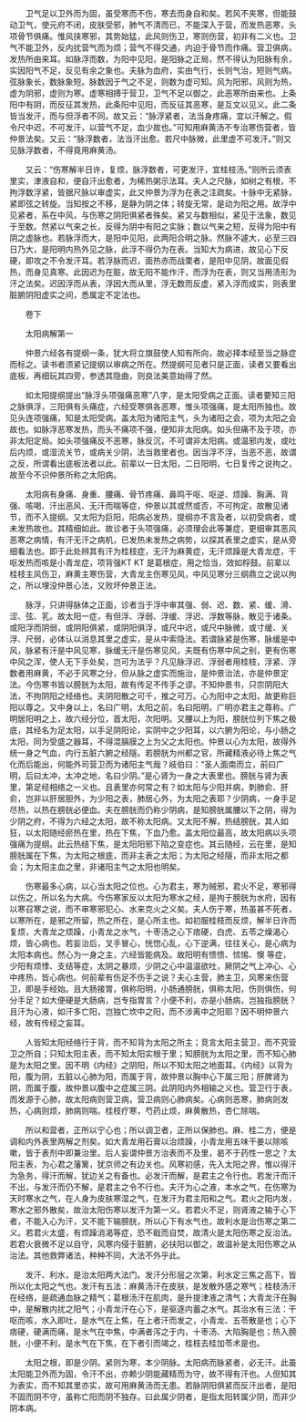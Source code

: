 <!-- { "loadSidebar": true } -->
　　卫气足以卫外而为固，虽受寒而不伤，寒去而身自和矣。若风不夹寒，但能鼓动卫气，使元府不闭，皮肤受邪，肺气不清而已，不能深入于营，而发热恶寒，头项骨节俱痛。惟风挟寒邪，其势始猛，此风则伤卫，寒则伤营，初非有二义也。卫气不能卫外，反内扰营气而为烦；营气不得交通，内迫于骨节而作痛。营卫俱病，发热所由来耳。如脉浮而数，为阳中见阳，是阳脉之正局，然不得认为阳脉有余，实因阳气不足，反见有余之象也。夫脉为血府，实由气行，长则气治，短则气病。弦脉象长，数脉象短。脉数因于气之不足，则数为虚可知。风为阳邪，风则为热，虚为阴邪，虚则为寒。虚寒相搏于营卫，卫气不足以御之，此恶寒所由来也。上条阳中有阴，而反征其发热，此条阳中见阳，而反征其恶寒，是互文以见义。此二条皆当发汗，而与但浮者不同。故又云：“脉浮紧者，法当身疼痛，宜以汗解之。假令尺中迟，不可发汗，以营气不足，血少故也。”可知用麻黄汤不专治寒伤营者，皆仲景法矣。又云：“脉浮数者，法当汗出愈。若尺中脉微，此里虚不可发汗。”则又见脉浮数者，不得竟用麻黄汤。

　　又云：“伤寒解半日许，复烦，脉浮数者，可更发汗，宜桂枝汤。”则所云须表里实，津液自和，便自汗出愈者，为稀热粥示法耳。夫人之尺脉，如树之有根，不拘浮数浮紧，皆据尺脉以审虚实，此又仲景为浮为在表之注疏矣。十脉中无紧脉，紧即弦之转旋。当知按之不移，是静为阴之体；转旋无常，是动为阳之用。故浮中见紧者，系在中风，与伤寒之阴阳俱紧者殊矣。紧又与数相似，紧见于法象，数见于至数。然紧以气来之长，反得为阴中有阳之实脉；数以气来之短，反得为阳中有阴之虚脉也。若脉浮而大，是阳中见阳，此两阳合明之脉。然脉不遽大，必至三四日乃大，是阳明内热外见之脉，此浮不得仍为在表。当知大为病进，故见心下反硬，即攻之不令发汗耳。若浮脉而迟，面热赤而战栗者，是阳中见阴，故面见假热，而身见真寒。此因迟为在脏，故无阳不能作汗，而浮为在表，则又当用渍形为汗之法矣。迟因浮而从表，浮因大而从里，浮无数而反虚，紧入浮而成实，则表里脏腑阴阳虚实之间，悉属定不定法也。

　　卷下

　　太阳病解第一

　　仲景六经各有提纲一条，犹大将立旗鼓使人知有所向，故必择本经至当之脉症而标之。读书者须紧记提纲以审病之所在。然提纲可见者只是正面，读者又要看出底板，再细玩其四旁，参透其隐曲，则良法美意始得了然。

　　如太阳提纲提出“脉浮头项强痛恶寒”八字，是太阳受病之正面。读者要知三阳之脉俱浮，三阳俱有头痛症，六经受寒俱各恶寒，惟头项强痛，是太阳所独也。故见头连项强痛，知是太阳受病。盖太阳为诸阳主气，头为诸阳之会，项为太阳之会故也。如脉浮恶寒发热，而头不痛项不强，便知非太阳病。如头但痛不及于项，亦非太阳定局。如头项强痛反不恶寒，脉反沉，不可谓非太阳病。或温邪内发，或吐后内烦，或湿流关节，或病关少阴，法当救里者也。因当浮不浮，当恶不恶，故谓之反，所谓看出底板法者以此。前辈以一日太阳，二日阳明，七日复传之说拘之，故至今不识仲景所称之太阳病。

　　太阳病有身痛、身重、腰痛、骨节疼痛、鼻鸣干呕、呕逆、烦躁、胸满、背强、咳喝、汗出恶风、无汗而喘等症，仲景以其或然或否，不可拘定，故散见诸节，而不入提纲。又太阳为巨阳，阳病必发热，提纲亦不言及者，以初受病者，或未发热故也。其精细如此。故诊者于头项强痛，必须理会此等兼症，更细审其恶风恶寒之病情，有汗无汗之病机，已发热未发热之病势，以探其表里之虚实，是从旁细看法也。即于此处辨其有汗为桂枝症，无汗为麻黄症，无汗烦躁是大青龙症，干呕发热而咳是小青龙症，项背强KT KT 是葛根症，用之恰当，效如桴鼓。前辈以桂枝主风伤卫，麻黄主寒伤营，大青龙主伤寒见风，中风见寒分三纲鼎立之说以拘之，所以埋没仲景心法，又败坏仲景正法。

　　脉浮，只讲得脉体之正面，诊者当于浮中审其强、弱、迟、数、紧、缓、滑、涩、弦、芤。故太阳一症，有但浮、浮弱、浮缓、浮迟、浮数等脉，散见于诸条。或阳浮而阴弱，或阴阳俱紧，或阴阳俱浮，或尺中迟，或尺中脉微，或寸缓、关浮、尺弱，必体认以消息其里之虚实，是从中索隐法。若谓脉紧是伤寒，脉缓是中风，脉紧有汗是中风见寒，脉缓无汗是伤寒见风，夫既有伤寒中风之别，更有伤寒中风之浑，使人无下手处矣，岂可为法乎？凡见脉浮迟、浮弱者用桂枝，浮紧、浮数者用麻黄，不必于风寒之分，但从脉之虚实而施治，是仲景治法，亦是仲景定法。今伤寒书皆以膀胱为太阳，故有传足不传手之谬。不知仲景书，只宗阴阳大法，不拘阴阳之经络也。夫阴阳散之可千，推之可万。心为阳中之太阳，故更称巨阳以尊之。又中身以上，名曰广明，太阳之前，名曰阳明，广明亦君主之尊称。广明居阳明之上，故六经分位，首太阳，次阳明。又腰以上为阳，膀胱位列下焦之极底，其经名为足太阳，以手足阴阳论，实阴中之少阳耳，以六腑为阳论，与小肠之太阳，同为受盛之器耳，不得混膈膜之上为父之太阳也。仲景以心为太阳，故得外统一身之气血，内行五脏六腑之经隧。若膀胱为州都之官，所藏精液必待上焦之气化而后能出，何能外司营卫而为诸阳主气哉？岐伯曰：“圣人面南而立，前曰广明，后曰太冲，太冲之地，名曰少阴。”是心肾为一身之大表里也。膀胱与肾为表里，第足经相络之一义也。且表里亦何常之有？如太阳与少阳并病，刺肺俞、肝俞，岂非以肝居胆外，为少阳之表，肺居心外，为太阳之表耶？少阴病，一身手足尽热，以热在膀胱必便血。夫在膀胱而仍称少阴病，是知膀胱属腰以下之阴，得为少阴之府，不得为六经之太阳，故不称太阳病。又太阳不解，热结膀胱，其人如狂，以太阳随经瘀热在里，热在下焦，下血乃愈。盖太阳位最高，故太阳病以头项强痛为提纲。此云热结下焦，是太阳阳邪下陷之变症也。其云随经，云在里，是知膀胱属在下焦，为太阳之根底，而非主表之太阳；为太阳之经隧，而非太阳之都会；为太阳主血之里，非诸阳主气之太阳也明矣。

　　伤寒最多心病，以心当太阳之位也。心为君主，寒为贼邪，君火不足，寒邪得以伤之，所以名为大病。今伤寒家反以太阳为寒水之经，是拘于膀胱为水府，因有以寒召寒之说，而不审寒邪犯心、水来克火之义矣。夫人伤于寒，热虽甚不死者，以寒所在，是邪之所留，热之所在，是心所主也。如初服桂枝而反烦，解半日许而复烦，大青龙之烦躁，小青龙之水气，十枣汤之心下痞硬，白虎、五苓之燥渴心烦，皆心病也。若妄治后，叉手冒心，恍惚心乱，心下逆满，往往关心，是心病为太阳本病也。然心为一身之主，六经皆能病及。故阳明有愦愦、怵惕、懊 等症，少阳有烦悸、支结等症，太阴之暴烦，少阴之心中温温欲吐，厥阴之气上冲心、心中疼热，皆心病也。何前辈有伤足不伤手之说？夫心主营，肺主卫，风寒来伤营卫，即是手经始。且大肠接胃，俱称阳明，小肠通膀胱，俱称太阳，伤则俱伤，何分手足？如大便硬是大肠病，岂专指胃言？小便不利，亦是小肠病，岂独指膀胱？且汗为心液，如汗多亡阳，岂独亡坎中之阳，而不涉离中之阳耶？因不明仲景六经，故有传经之妄耳。

　　人皆知太阳经络行于背，而不知背为太阳之所主；竞言太阳主营卫，而不究营卫之所自；只知太阳主表，而不知太阳实根于里；知膀胱为太阳之里，而不知心肺是为太阳之里。因不明《内经》之阴阳，所以不知太阳之地面耳。《内经》以背为阳，腹为阴，五脏以心肺为阳，而属于背，故仲景以胸中心下属三阳；肝脾肾为阴，而属于腹，故仲景以腹中之症属三阴。此阴阳内外相输之义也。营卫行于表，而发源于心肺，故太阳病则营卫病，营卫病则心肺病矣。心病则恶寒，肺病则发热，心病则烦，肺病则喘。桂枝疗寒，芍药止烦，麻黄散热，杏仁除喘。

　　所以和营者，正所以宁心也；所以调卫者，正所以保肺也。麻、桂二方，便是调和内外表里两解之剂矣。如大青龙用石膏以治烦躁，小青龙用五味干姜以除咳嗽，皆于表剂中即兼治里。后人妄谓仲景方治表而不及里，曷不于药性一思之？太阳主表，为心君之藩篱，犹京师之有边关也。风寒初感，先入太阳之界，惟以得汗为急务，得汗而解，犹边关之有备也。必发汗而解，是君主之令行也。若发汗而汗不出，与发汗而仍不解，是君主之令不行也。夫汗为心之液，本水之气，在伤寒为天时寒水之气，在人身为皮肤寒湿之气，在发汗为君主阳和之气。君火之阳内发，寒水之邪外散矣，故治太阳伤寒以发汗为第一义。若君火不足，则肾液之输于心下者，不能入心为汗，又不能下输膀胱，所以心下有水气也，故利水是治伤寒之第二义。若君火太盛，有烦躁消渴等症，恐不戢而自焚，故清火是太阳伤寒之反治法。若君火衰微不足以自守，风寒内侵于脏腑，必扶阳以御之，故温补是太阳伤寒之从治法。其他救弊诸法，种种不同，大法不外乎此。

　　发汗、利水，是治太阳两大法门。发汗分形层之次第，利水定三焦之高下，皆所以化太阳之气也。发汗有五法：麻黄汤汗在皮肤，是发散外感之寒气；桂枝汤汗在经络，是疏通血脉之精气；葛根汤汗在肌肉，是升提津液之清气；大青龙汗在胸中，是解散内扰之阳气；小青龙汗在心下，是驱逐内蓄之水气。其治水有三法：干呕而咳，水入即吐，是水气在上焦，在上者汗而发之，小青龙、五苓散是也；心下痞硬，硬满而痛，是水气在中焦，中满者泻之于内，十枣汤、大陷胸是也；热入膀胱，小便不利，是水气在下焦，在下者引而竭之，桂枝去桂加苓术是也。

　　太阳之根，即是少阴。紧则为寒，本少阴脉。太阳病而脉紧者，必无汗。此虽太阳能卫外而为固，令汗不出，亦赖少阴能藏精而为守，故不得有汗也。人但知其为表实，而不知其里亦实，故可用麻黄汤而无患。若脉阴阳俱紧而反汗出者，是阳不固而阴不守，虽称亡阳而阴不独存。曰此属少阴者，是指太阳转属少阴，而非少阴本病。

